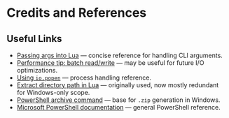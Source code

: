 # Credits and References

## Useful Links

- [Passing args into Lua](https://docs.novatel.com/OEM7/Content/Lua/PassingArgumentsLua.htm) — concise reference for handling CLI arguments.
- [Performance tip: batch read/write](https://www.lua.org/pil/21.2.1.html) — may be useful for future I/O optimizations.
- [Using `io.popen`](https://www.tutorialspoint.com/io-popen-function-in-lua-programming) — process handling reference.
- [Extract directory path in Lua](https://stackoverflow.com/questions/9102126/lua-return-directory-path-from-path) — originally used, now mostly redundant for Windows-only scope.
- [PowerShell archive command](https://superuser.com/questions/1290498/powershell-to-zip-and-archive) — base for `.zip` generation in Windows.
- [Microsoft PowerShell documentation](https://learn.microsoft.com/en-us/powershell) — general PowerShell reference.

